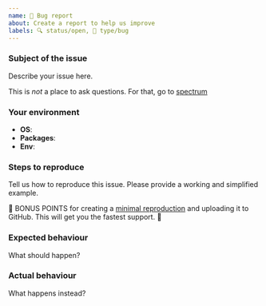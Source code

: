 ```yaml
---
name: 🐛 Bug report
about: Create a report to help us improve
labels: 🔍 status/open, 🐛 type/bug
---
```


<!--
Ouch, sorry you’ve run into a bug.  Thank for taking the time to report it!

Please fill in as much of the template below as you’re able.

P.S. have you seen our support and contributing docs?
https://github.com/vfile/.github/blob/master/support.md
https://github.com/vfile/.github/blob/master/contributing.md
-->

### Subject of the issue

Describe your issue here.

This is *not* a place to ask questions.  For that, go to [spectrum](https://spectrum.chat/unified/vfile)

### Your environment

*   **OS**: <!-- Name and version of operating system -->
*   **Packages**: <!-- Names and version of required packages -->
*   **Env**: <!-- Version of node, npm, yarn, or names and versions of browser -->

### Steps to reproduce

Tell us how to reproduce this issue.  Please provide a working and simplified example.

🎉 BONUS POINTS for creating a [minimal reproduction](https://stackoverflow.com/help/mcve) and uploading it to GitHub.  This will get you the fastest support.  🎉

### Expected behaviour

What should happen?

### Actual behaviour

What happens instead?
